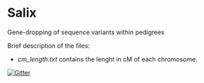 # Salix

Gene-dropping of sequence variants within pedigrees

Brief description of the files:
* *cm_length.txt* contains the lenght in cM of each chromosome.

[![Gitter](https://badges.gitter.im/Join%20Chat.svg)](https://gitter.im/APLevine/Salix?utm_source=badge&utm_medium=badge&utm_campaign=pr-badge&utm_content=badge)

